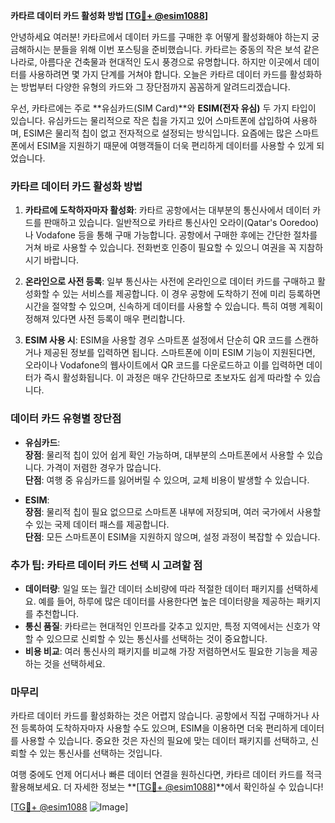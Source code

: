 **카타르 데이터 카드 활성화 방법 [[TG💪+ @esim1088](https://t.me/s/esim1088)]**

안녕하세요 여러분! 카타르에서 데이터 카드를 구매한 후 어떻게 활성화해야 하는지 궁금해하시는 분들을 위해 이번 포스팅을 준비했습니다. 카타르는 중동의 작은 보석 같은 나라로, 아름다운 건축물과 현대적인 도시 풍경으로 유명합니다. 하지만 이곳에서 데이터를 사용하려면 몇 가지 단계를 거쳐야 합니다. 오늘은 카타르 데이터 카드를 활성화하는 방법부터 다양한 유형의 카드와 그 장단점까지 꼼꼼하게 알려드리겠습니다.

우선, 카타르에는 주로 **유심카드(SIM Card)**와 **ESIM(전자 유심)** 두 가지 타입이 있습니다. 유심카드는 물리적으로 작은 칩을 가지고 있어 스마트폰에 삽입하여 사용하며, ESIM은 물리적 칩이 없고 전자적으로 설정되는 방식입니다. 요즘에는 많은 스마트폰에서 ESIM을 지원하기 때문에 여행객들이 더욱 편리하게 데이터를 사용할 수 있게 되었습니다.

### 카타르 데이터 카드 활성화 방법

1. **카타르에 도착하자마자 활성화**: 카타르 공항에서는 대부분의 통신사에서 데이터 카드를 판매하고 있습니다. 일반적으로 카타르 통신사인 오라이(Qatar's Ooredoo)나 Vodafone 등을 통해 구매 가능합니다. 공항에서 구매한 후에는 간단한 절차를 거쳐 바로 사용할 수 있습니다. 전화번호 인증이 필요할 수 있으니 여권을 꼭 지참하시기 바랍니다.

2. **온라인으로 사전 등록**: 일부 통신사는 사전에 온라인으로 데이터 카드를 구매하고 활성화할 수 있는 서비스를 제공합니다. 이 경우 공항에 도착하기 전에 미리 등록하면 시간을 절약할 수 있으며, 신속하게 데이터를 사용할 수 있습니다. 특히 여행 계획이 정해져 있다면 사전 등록이 매우 편리합니다.

3. **ESIM 사용 시**: ESIM을 사용할 경우 스마트폰 설정에서 단순히 QR 코드를 스캔하거나 제공된 정보를 입력하면 됩니다. 스마트폰에 이미 ESIM 기능이 지원된다면, 오라이나 Vodafone의 웹사이트에서 QR 코드를 다운로드하고 이를 입력하면 데이터가 즉시 활성화됩니다. 이 과정은 매우 간단하므로 초보자도 쉽게 따라할 수 있습니다.

### 데이터 카드 유형별 장단점

- **유심카드**:  
  **장점**: 물리적 칩이 있어 쉽게 확인 가능하며, 대부분의 스마트폰에서 사용할 수 있습니다. 가격이 저렴한 경우가 많습니다.  
  **단점**: 여행 중 유심카드를 잃어버릴 수 있으며, 교체 비용이 발생할 수 있습니다.

- **ESIM**:  
  **장점**: 물리적 칩이 필요 없으므로 스마트폰 내부에 저장되며, 여러 국가에서 사용할 수 있는 국제 데이터 패스를 제공합니다.  
  **단점**: 모든 스마트폰이 ESIM을 지원하지 않으며, 설정 과정이 복잡할 수 있습니다.

### 추가 팁: 카타르 데이터 카드 선택 시 고려할 점

- **데이터량**: 일일 또는 월간 데이터 소비량에 따라 적절한 데이터 패키지를 선택하세요. 예를 들어, 하루에 많은 데이터를 사용한다면 높은 데이터량을 제공하는 패키지를 추천합니다.
- **통신 품질**: 카타르는 현대적인 인프라를 갖추고 있지만, 특정 지역에서는 신호가 약할 수 있으므로 신뢰할 수 있는 통신사를 선택하는 것이 중요합니다.
- **비용 비교**: 여러 통신사의 패키지를 비교해 가장 저렴하면서도 필요한 기능을 제공하는 것을 선택하세요.

### 마무리

카타르 데이터 카드를 활성화하는 것은 어렵지 않습니다. 공항에서 직접 구매하거나 사전 등록하여 도착하자마자 사용할 수도 있으며, ESIM을 이용하면 더욱 편리하게 데이터를 사용할 수 있습니다. 중요한 것은 자신의 필요에 맞는 데이터 패키지를 선택하고, 신뢰할 수 있는 통신사를 선택하는 것입니다.

여행 중에도 언제 어디서나 빠른 데이터 연결을 원하신다면, 카타르 데이터 카드를 적극 활용해보세요. 더 자세한 정보는 **[[TG💪+ @esim1088](https://t.me/s/esim1088)]**에서 확인하실 수 있습니다!

[[TG💪+ @esim1088](https://t.me/s/esim1088) ![Image](https://i.postimg.cc/Y0z9fWf4/image.png)]